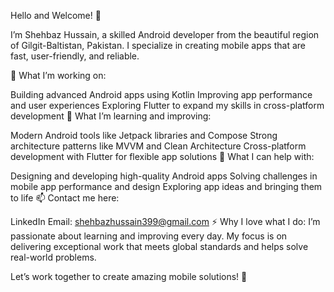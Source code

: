Hello and Welcome! 👋

I’m Shehbaz Hussain, a skilled Android developer from the beautiful region of Gilgit-Baltistan, Pakistan.
I specialize in creating mobile apps that are fast, user-friendly, and reliable.

🔭 What I’m working on:

Building advanced Android apps using Kotlin
Improving app performance and user experiences
Exploring Flutter to expand my skills in cross-platform development
🌱 What I’m learning and improving:

Modern Android tools like Jetpack libraries and Compose
Strong architecture patterns like MVVM and Clean Architecture
Cross-platform development with Flutter for flexible app solutions
💬 What I can help with:

Designing and developing high-quality Android apps
Solving challenges in mobile app performance and design
Exploring app ideas and bringing them to life
📫 Contact me here:

LinkedIn
Email: shehbazhussain399@gmail.com
⚡ Why I love what I do:
I’m passionate about learning and improving every day. My focus is on delivering exceptional work that meets global standards and helps solve real-world problems.

Let’s work together to create amazing mobile solutions! 🚀
